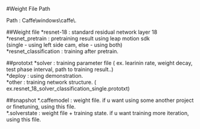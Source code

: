 #Weight File Path

Path : Caffe\windows\caffe\\.

##Weight file
*resnet-18 : standard residual network layer 18<br>
*resnet_pretrain : pretraining result using leap motion sdk<br>
(single - using left side cam, else - using both)<br>
*resnet_classification : training after pretrain. <br>

##prototxt
*solver : training parameter file ( ex. learinin rate, weight decay, test phase interval, path to training result..)<br>
*deploy : using demonstration.<br>
*other : training network structure. ( ex.resnet_18_solver_classification_single.prototxt)<br>

##snapshot
*.caffemodel : weight file. if u want using some another project or finetuning, using this file.<br>
*.solverstate : weight file + training state. if u want training more iteration, using this file.<br>
